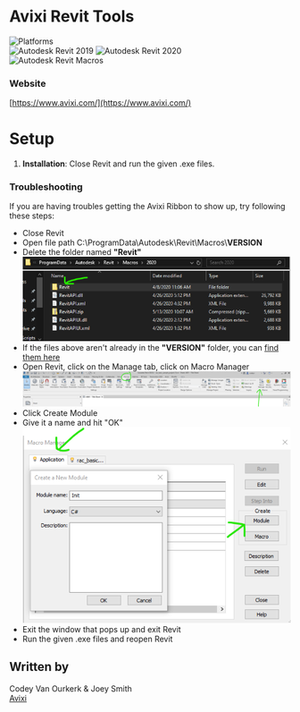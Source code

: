 # Avixi Revit Tools

![Platforms](https://img.shields.io/badge/Platform-Windows-lightgray.svg) <br/>
![Autodesk Revit 2019](https://img.shields.io/badge/Autodesk_Revit-2019-blue.svg) ![Autodesk Revit 2020](https://img.shields.io/badge/Autodesk_Revit-2020-blue.svg)  <br/>
![Autodesk Revit Macros](https://img.shields.io/badge/Autodesk_Revit-Macros-lightgreen.svg)


### Website

[https://www.avixi.com/](https://www.avixi.com/)

# Setup

1. **Installation**: Close Revit and run the given .exe files.

### Troubleshooting

If you are having troubles getting the Avixi Ribbon to show up, try following these steps:
- Close Revit
- Open file path C:\ProgramData\Autodesk\Revit\Macros\\**VERSION**
- Delete the folder named **"Revit"**![Delete the folder named **"Revit"**](img/RevitFolderDelete.png)
- If the files above aren't already in the **"VERSION"** folder, you can [find them here ](RevitApi/)
- Open Revit, click on the Manage tab, click on Macro Manager ![Manage tab](img/ManageMacro.png)
- Click Create Module
- Give it a name and hit "OK" <br/>![Confirm Module](img/ConfirmModule.png)
- Exit the window that pops up and exit Revit
- Run the given .exe files and reopen Revit

## Written by

Codey Van Ourkerk & Joey Smith <br />
<a href="http://avixi.com/">Avixi</a> <br />
